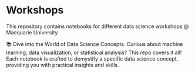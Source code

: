 # Workshops
This repository contains  notebooks for different data science workshops @ Macquarie University

📚 Dive into the World of Data Science Concepts.
Curious about machine learning, data visualization, or statistical analysis? This repo covers it all! Each notebook is crafted to demystify a specific data science concept, providing you with practical insights and skills.
